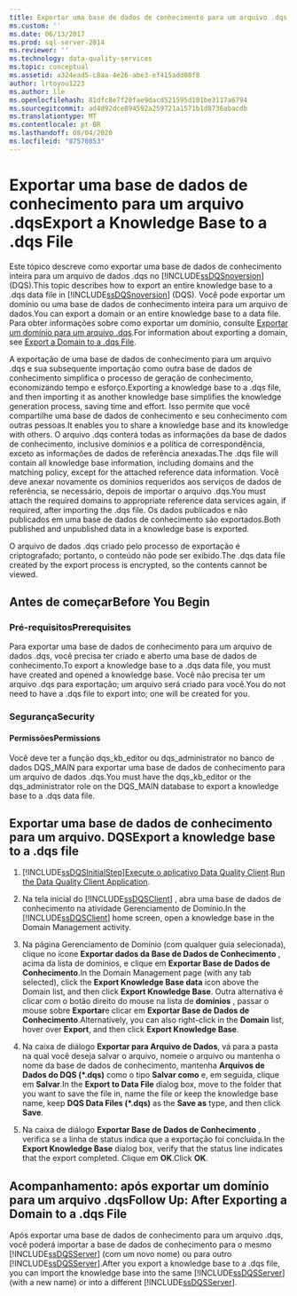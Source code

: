 ```yaml
---
title: Exportar uma base de dados de conhecimento para um arquivo .dqs | Microsoft Docs
ms.custom: ''
ms.date: 06/13/2017
ms.prod: sql-server-2014
ms.reviewer: ''
ms.technology: data-quality-services
ms.topic: conceptual
ms.assetid: a324ead5-c8aa-4e26-abe3-ef415add00f8
author: lrtoyou1223
ms.author: lle
ms.openlocfilehash: 81dfc8e7f20fae9dacd521595d101be3117a6794
ms.sourcegitcommit: ad4d92dce894592a259721a1571b1d8736abacdb
ms.translationtype: MT
ms.contentlocale: pt-BR
ms.lasthandoff: 08/04/2020
ms.locfileid: "87570853"
---
```

# <a name="export-a-knowledge-base-to-a-dqs-file"></a><span data-ttu-id="87ea0-102">Exportar uma base de dados de conhecimento para um arquivo .dqs</span><span class="sxs-lookup"><span data-stu-id="87ea0-102">Export a Knowledge Base to a .dqs File</span></span>
  <span data-ttu-id="87ea0-103">Este tópico descreve como exportar uma base de dados de conhecimento inteira para um arquivo de dados .dqs no [!INCLUDE[ssDQSnoversion](../includes/ssdqsnoversion-md.md)] (DQS).</span><span class="sxs-lookup"><span data-stu-id="87ea0-103">This topic describes how to export an entire knowledge base to a .dqs data file in [!INCLUDE[ssDQSnoversion](../includes/ssdqsnoversion-md.md)] (DQS).</span></span> <span data-ttu-id="87ea0-104">Você pode exportar um domínio ou uma base de dados de conhecimento inteira para um arquivo de dados.</span><span class="sxs-lookup"><span data-stu-id="87ea0-104">You can export a domain or an entire knowledge base to a data file.</span></span> <span data-ttu-id="87ea0-105">Para obter informações sobre como exportar um domínio, consulte [Exportar um domínio para um arquivo .dqs](../../2014/data-quality-services/export-a-domain-to-a-dqs-file.md).</span><span class="sxs-lookup"><span data-stu-id="87ea0-105">For information about exporting a domain, see [Export a Domain to a .dqs File](../../2014/data-quality-services/export-a-domain-to-a-dqs-file.md).</span></span>  
  
 <span data-ttu-id="87ea0-106">A exportação de uma base de dados de conhecimento para um arquivo .dqs e sua subsequente importação como outra base de dados de conhecimento simplifica o processo de geração de conhecimento, economizando tempo e esforço.</span><span class="sxs-lookup"><span data-stu-id="87ea0-106">Exporting a knowledge base to a .dqs file, and then importing it as another knowledge base simplifies the knowledge generation process, saving time and effort.</span></span> <span data-ttu-id="87ea0-107">Isso permite que você compartilhe uma base de dados de conhecimento e seu conhecimento com outras pessoas.</span><span class="sxs-lookup"><span data-stu-id="87ea0-107">It enables you to share a knowledge base and its knowledge with others.</span></span> <span data-ttu-id="87ea0-108">O arquivo .dqs conterá todas as informações da base de dados de conhecimento, inclusive domínios e a política de correspondência, exceto as informações de dados de referência anexadas.</span><span class="sxs-lookup"><span data-stu-id="87ea0-108">The .dqs file will contain all knowledge base information, including domains and the matching policy, except for the attached reference data information.</span></span> <span data-ttu-id="87ea0-109">Você deve anexar novamente os domínios requeridos aos serviços de dados de referência, se necessário, depois de importar o arquivo .dqs.</span><span class="sxs-lookup"><span data-stu-id="87ea0-109">You must attach the required domains to appropriate reference data services again, if required, after importing the .dqs file.</span></span> <span data-ttu-id="87ea0-110">Os dados publicados e não publicados em uma base de dados de conhecimento são exportados.</span><span class="sxs-lookup"><span data-stu-id="87ea0-110">Both published and unpublished data in a knowledge base is exported.</span></span>  
  
 <span data-ttu-id="87ea0-111">O arquivo de dados .dqs criado pelo processo de exportação é criptografado; portanto, o conteúdo não pode ser exibido.</span><span class="sxs-lookup"><span data-stu-id="87ea0-111">The .dqs data file created by the export process is encrypted, so the contents cannot be viewed.</span></span>  
  
##  <a name="before-you-begin"></a><a name="BeforeYouBegin"></a> <span data-ttu-id="87ea0-112">Antes de começar</span><span class="sxs-lookup"><span data-stu-id="87ea0-112">Before You Begin</span></span>  
  
###  <a name="prerequisites"></a><a name="Prerequisites"></a> <span data-ttu-id="87ea0-113">Pré-requisitos</span><span class="sxs-lookup"><span data-stu-id="87ea0-113">Prerequisites</span></span>  
 <span data-ttu-id="87ea0-114">Para exportar uma base de dados de conhecimento para um arquivo de dados .dqs, você precisa ter criado e aberto uma base de dados de conhecimento.</span><span class="sxs-lookup"><span data-stu-id="87ea0-114">To export a knowledge base to a .dqs data file, you must have created and opened a knowledge base.</span></span> <span data-ttu-id="87ea0-115">Você não precisa ter um arquivo .dqs para exportação; um arquivo será criado para você.</span><span class="sxs-lookup"><span data-stu-id="87ea0-115">You do not need to have a .dqs file to export into; one will be created for you.</span></span>  
  
###  <a name="security"></a><a name="Security"></a> <span data-ttu-id="87ea0-116">Segurança</span><span class="sxs-lookup"><span data-stu-id="87ea0-116">Security</span></span>  
  
####  <a name="permissions"></a><a name="Permissions"></a> <span data-ttu-id="87ea0-117">Permissões</span><span class="sxs-lookup"><span data-stu-id="87ea0-117">Permissions</span></span>  
 <span data-ttu-id="87ea0-118">Você deve ter a função dqs_kb_editor ou dqs_administrator no banco de dados DQS_MAIN para exportar uma base de dados de conhecimento para um arquivo de dados .dqs.</span><span class="sxs-lookup"><span data-stu-id="87ea0-118">You must have the dqs_kb_editor or the dqs_administrator role on the DQS_MAIN database to export a knowledge base to a .dqs data file.</span></span>  
  
##  <a name="export-a-knowledge-base-to-a-dqs-file"></a><a name="Export"></a><span data-ttu-id="87ea0-119">Exportar uma base de dados de conhecimento para um arquivo. DQS</span><span class="sxs-lookup"><span data-stu-id="87ea0-119">Export a knowledge base to a .dqs file</span></span>  
  
1.  [!INCLUDE[ssDQSInitialStep](../includes/ssdqsinitialstep-md.md)]<span data-ttu-id="87ea0-120">[Execute o aplicativo Data Quality Client](../../2014/data-quality-services/run-the-data-quality-client-application.md).</span><span class="sxs-lookup"><span data-stu-id="87ea0-120">[Run the Data Quality Client Application](../../2014/data-quality-services/run-the-data-quality-client-application.md).</span></span>  
  
2.  <span data-ttu-id="87ea0-121">Na tela inicial do [!INCLUDE[ssDQSClient](../includes/ssdqsclient-md.md)] , abra uma base de dados de conhecimento na atividade Gerenciamento de Domínio.</span><span class="sxs-lookup"><span data-stu-id="87ea0-121">In the [!INCLUDE[ssDQSClient](../includes/ssdqsclient-md.md)] home screen, open a knowledge base in the Domain Management activity.</span></span>  
  
3.  <span data-ttu-id="87ea0-122">Na página Gerenciamento de Domínio (com qualquer guia selecionada), clique no ícone **Exportar dados da Base de Dados de Conhecimento** , acima da lista de domínios, e clique em **Exportar Base de Dados de Conhecimento**.</span><span class="sxs-lookup"><span data-stu-id="87ea0-122">In the Domain Management page (with any tab selected), click the **Export Knowledge Base data** icon above the Domain list, and then click **Export Knowledge Base**.</span></span> <span data-ttu-id="87ea0-123">Outra alternativa é clicar com o botão direito do mouse na lista de **domínios** , passar o mouse sobre **Exportar**e clicar em **Exportar Base de Dados de Conhecimento**.</span><span class="sxs-lookup"><span data-stu-id="87ea0-123">Alternatively, you can also right-click in the **Domain** list, hover over **Export**, and then click **Export Knowledge Base**.</span></span>  
  
4.  <span data-ttu-id="87ea0-124">Na caixa de diálogo **Exportar para Arquivo de Dados**, vá para a pasta na qual você deseja salvar o arquivo, nomeie o arquivo ou mantenha o nome da base de dados de conhecimento, mantenha **Arquivos de Dados do DQS (\*.dqs)** como o tipo **Salvar como** e, em seguida, clique em **Salvar**.</span><span class="sxs-lookup"><span data-stu-id="87ea0-124">In the **Export to Data File** dialog box, move to the folder that you want to save the file in, name the file or keep the knowledge base name, keep **DQS Data Files (\*.dqs)** as the **Save as** type, and then click **Save**.</span></span>  
  
5.  <span data-ttu-id="87ea0-125">Na caixa de diálogo **Exportar Base de Dados de Conhecimento** , verifica se a linha de status indica que a exportação foi concluída.</span><span class="sxs-lookup"><span data-stu-id="87ea0-125">In the **Export Knowledge Base** dialog box, verify that the status line indicates that the export completed.</span></span> <span data-ttu-id="87ea0-126">Clique em **OK**.</span><span class="sxs-lookup"><span data-stu-id="87ea0-126">Click **OK**.</span></span>  
  
##  <a name="follow-up-after-exporting-a-domain-to-a-dqs-file"></a><a name="FollowUp"></a> <span data-ttu-id="87ea0-127">Acompanhamento: após exportar um domínio para um arquivo .dqs</span><span class="sxs-lookup"><span data-stu-id="87ea0-127">Follow Up: After Exporting a Domain to a .dqs File</span></span>  
 <span data-ttu-id="87ea0-128">Após exportar uma base de dados de conhecimento para um arquivo .dqs, você poderá importar a base de dados de conhecimento para o mesmo [!INCLUDE[ssDQSServer](../includes/ssdqsserver-md.md)] (com um novo nome) ou para outro [!INCLUDE[ssDQSServer](../includes/ssdqsserver-md.md)].</span><span class="sxs-lookup"><span data-stu-id="87ea0-128">After you export a knowledge base to a .dqs file, you can import the knowledge base into the same [!INCLUDE[ssDQSServer](../includes/ssdqsserver-md.md)] (with a new name) or into a different [!INCLUDE[ssDQSServer](../includes/ssdqsserver-md.md)].</span></span>  
  
  
